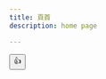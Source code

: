 ```yaml
---
title: 頁首
description: home page

---
```

<form action="https://rmilab.nkust.edu.tw/api/addone" method="post">
      <input type="hidden" name="byuser" value="105006721001567526362">
      <input type="hidden" name="touser" value="105006721001567526362">
      <input type="submit" class="btn-outline-primary" value="👍">
    </form>